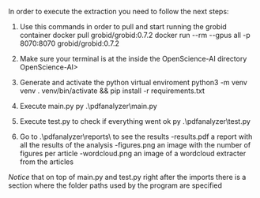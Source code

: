 In order to execute the extraction you need to follow the next steps:

1. Use this commands in order to pull and start running the grobid container
    docker pull grobid/grobid:0.7.2
    docker run --rm --gpus all -p 8070:8070 grobid/grobid:0.7.2

2. Make sure your terminal is at the inside the OpenScience-AI directory
    OpenScience-AI>

3. Generate and activate the python virtual enviroment
    python3 -m venv venv
    . venv/bin/activate && pip install -r requirements.txt

4. Execute main.py
    py .\pdfanalyzer\main.py

5. Execute test.py to check if everything went ok
    py .\pdfanalyzer\test.py

6. Go to .\pdfanalyzer\reports\ to see the results
    -results.pdf a report with all the results of the analysis
    -figures.png an image with the number of figures per article
    -wordcloud.png an image of a wordcloud extracter from the articles

*Notice* that on top of main.py and test.py right after the imports there is 
a section where the folder paths used by the program are specified